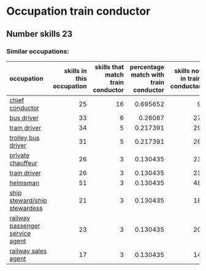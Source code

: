 # Occupation train conductor
## Number skills 23
### Similar occupations:
| occupation                                                            |   skills in this occupation |   skills that match train conductor |   percentage match with train conductor |   skills not in train conductor |
|:----------------------------------------------------------------------|----------------------------:|------------------------------------:|----------------------------------------:|--------------------------------:|
| [chief conductor](chief_conductor.md)                                 |                          25 |                                  16 |                                0.695652 |                               9 |
| [bus driver](bus_driver.md)                                           |                          33 |                                   6 |                                0.26087  |                              27 |
| [tram driver](tram_driver.md)                                         |                          34 |                                   5 |                                0.217391 |                              29 |
| [trolley bus driver](trolley_bus_driver.md)                           |                          31 |                                   5 |                                0.217391 |                              26 |
| [private chauffeur](private_chauffeur.md)                             |                          26 |                                   3 |                                0.130435 |                              23 |
| [train driver](train_driver.md)                                       |                          26 |                                   3 |                                0.130435 |                              23 |
| [helmsman](helmsman.md)                                               |                          51 |                                   3 |                                0.130435 |                              48 |
| [ship steward/ship stewardess](ship_steward-ship_stewardess.md)       |                          21 |                                   3 |                                0.130435 |                              18 |
| [railway passenger service agent](railway_passenger_service_agent.md) |                          23 |                                   3 |                                0.130435 |                              20 |
| [railway sales agent](railway_sales_agent.md)                         |                          17 |                                   3 |                                0.130435 |                              14 |
